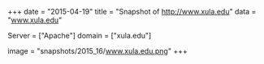 
+++
date = "2015-04-19"
title = "Snapshot of http://www.xula.edu"
data = "www.xula.edu"

Server = ["Apache"]
domain = ["xula.edu"]

  image = "snapshots/2015_16/www.xula.edu.png"
+++
#
